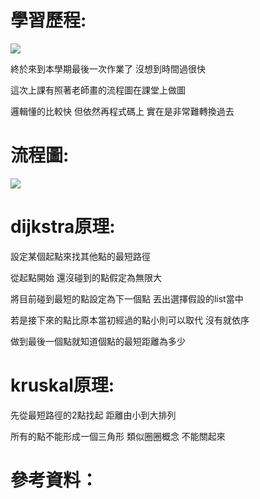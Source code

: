 # 學習歷程:

![](https://tutorialspoint.dev/image/dijikstra.png)

終於來到本學期最後一次作業了 沒想到時間過很快

這次上課有照著老師畫的流程圖在課堂上做圖

邏輯懂的比較快 但依然再程式碼上 實在是非常難轉換過去

# 流程圖:

![](https://github.com/linseanwin/learning-note/blob/master/images/S__64069635.jpg)

# dijkstra原理:

設定某個起點來找其他點的最短路徑

從起點開始 還沒碰到的點假定為無限大

將目前碰到最短的點設定為下一個點 丟出選擇假設的list當中

若是接下來的點比原本當初經過的點小則可以取代 沒有就依序

做到最後一個點就知道個點的最短距離為多少

# kruskal原理:

先從最短路徑的2點找起 距離由小到大排列

所有的點不能形成一個三角形 類似圈圈概念 不能關起來

# 參考資料：
